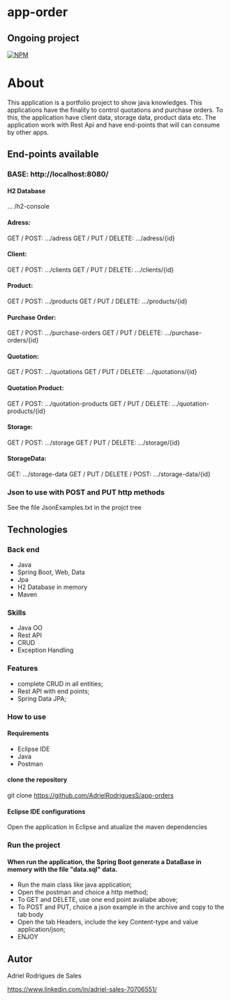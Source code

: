 # app-order
## Ongoing project

[![NPM](https://img.shields.io/npm/l/react)](https://github.com/AdrielRodriguesS/app-orders/blob/main/LICENCE)

# About

This application is a portfolio project to show java knowledges.
This applications have the finality to control quotations and purchase orders.
To this, the application have client data, storage data, product data etc.
The application work with Rest Api and have end-points that will can consume by other apps.

## End-points available

### BASE: http://localhost:8080/

#### H2 Database
... /h2-console

#### Adress:
GET / POST: .../adress
GET / PUT / DELETE: .../adress/{id}

#### Client:
GET / POST: .../clients
GET / PUT / DELETE: .../clients/{id}

#### Product:
GET / POST: .../products
GET / PUT / DELETE: .../products/{id}

#### Purchase Order:
GET / POST: .../purchase-orders
GET / PUT / DELETE: .../purchase-orders/{id}

#### Quotation:
GET / POST: .../quotations
GET / PUT / DELETE: .../quotations/{id}

#### Quotation Product:
GET / POST: .../quotation-products
GET / PUT / DELETE: .../quotation-products/{id}

#### Storage:
GET / POST: .../storage
GET / PUT / DELETE: .../storage/{id}

#### StorageData:
GET: .../storage-data
GET / PUT / DELETE / POST: .../storage-data/{id}

### Json to use with POST and PUT http methods
See the file JsonExamples.txt in the projct tree

## Technologies

### Back end
- Java
- Spring Boot, Web, Data
- Jpa
- H2 Database in memory
- Maven

### Skills
- Java OO
- Rest API
- CRUD
- Exception Handling

### Features
- complete CRUD in all entities;
- Rest API with end points;
- Spring Data JPA;

### How to use

#### Requirements
- Eclipse IDE
- Java
- Postman

#### clone the repository
git clone https://github.com/AdrielRodriguesS/app-orders

#### Eclipse IDE configurations
Open the application in Eclipse and atualize the maven dependencies

### Run the project
#### When run the application, the Spring Boot generate a DataBase in memory with the file "data.sql" data.
- Run the main class like java application;
- Open the postman and choice a http method;
- To GET and DELETE, use one end point avaliabe above;
- To POST and PUT, choice a json example in the archive and copy to the tab body
- Open the tab Headers, include the key Content-type and value application/json;
- ENJOY

## Autor

Adriel Rodrigues de Sales

https://www.linkedin.com/in/adriel-sales-70706551/
